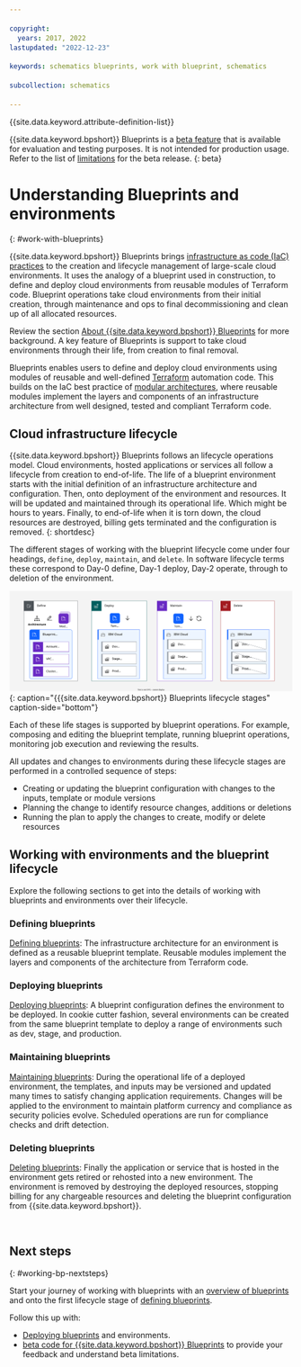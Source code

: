 ```yaml
---

copyright:
  years: 2017, 2022
lastupdated: "2022-12-23"

keywords: schematics blueprints, work with blueprint, schematics

subcollection: schematics

---
```


{{site.data.keyword.attribute-definition-list}}

{{site.data.keyword.bpshort}} Blueprints is a [beta feature](/docs/schematics?topic=schematics-bp-beta-limitations) that is available for evaluation and testing purposes. It is not intended for production usage. Refer to the list of [limitations](/docs/schematics?topic=schematics-bp-beta-limitations#sc-bp-beta-limitation) for the beta release.
{: beta}

# Understanding Blueprints and environments
{: #work-with-blueprints}

{{site.data.keyword.bpshort}} Blueprints brings [infrastructure as code (IaC) practices](/docs/schematics?topic=schematics-infrastructure-as-code) to the creation and lifecycle management of large-scale cloud environments. It uses the analogy of a blueprint used in construction, to define and deploy cloud environments from reusable modules of Terraform code. Blueprint operations take cloud environments from their initial creation, through maintenance and ops to final decommissioning and clean up of all allocated resources. 

Review the section [About {{site.data.keyword.bpshort}} Blueprints](/docs/schematics?topic=schematics-blueprint-intro) for more background. A key feature of Blueprints is support to take cloud environments through their life, from creation to final removal. 

Blueprints enables users to define and deploy cloud environments using modules of reusable and well-defined [Terraform](https://www.terraform.io) automation code. This builds on the IaC best practice of [modular architectures](/docs/schematics?topic=schematics-infrastructure-as-code#iac-bp-modularity), where reusable modules implement the layers and components of an infrastructure architecture from well designed, tested and compliant Terraform code.


## Cloud infrastructure lifecycle 
{{site.data.keyword.bpshort}} Blueprints follows an lifecycle operations model. Cloud environments, hosted applications or services all follow a lifecycle from creation to end-of-life. The life of a blueprint environment starts with the initial definition of an infrastructure architecture and configuration. Then, onto deployment of the environment and resources. It will be updated and maintained through its operational life. Which might be hours to years. Finally, to end-of-life when it is torn down, the cloud resources are destroyed, billing gets terminated and the configuration is removed. 
{: shortdesc}

The different stages of working with the blueprint lifecycle come under four headings, `define`, `deploy`, `maintain`, and `delete`. In software lifecycle terms these correspond to Day-0 define, Day-1 deploy, Day-2 operate, through to deletion of the environment. 

![{{site.data.keyword.bpshort}} Blueprints lifecycle stages](/images/new/bp-lifecycle.svg){: caption="{{{site.data.keyword.bpshort}} Blueprints lifecycle stages" caption-side="bottom"}

Each of these life stages is supported by blueprint operations. For example, composing and editing the blueprint template, running blueprint operations, monitoring job execution and reviewing the results. 

All updates and changes to environments during these lifecycle stages are performed in a controlled sequence of steps:
- Creating or updating the blueprint configuration with changes to the inputs, template or module versions
- Planning the change to identify resource changes, additions or deletions 
- Running the plan to apply the changes to create, modify or delete resources



## Working with environments and the blueprint lifecycle 
Explore the following sections to get into the details of working with blueprints and environments over their lifecycle.   

### Defining blueprints
[Defining blueprints](/docs/schematics?topic=schematics-define-blueprints): The infrastructure architecture for an environment is defined as a reusable blueprint template. Reusable modules implement the layers and components of the architecture from Terraform code. 

### Deploying blueprints
[Deploying blueprints](/docs/schematics?topic=schematics-deploy-blueprints): A blueprint configuration defines the environment to be deployed. In cookie cutter fashion, several environments can be created from the same blueprint template to deploy a range of environments such as dev, stage, and production. 

### Maintaining blueprints
[Maintaining blueprints](/docs/schematics?topic=schematics-update-op-blueprints): During the operational life of a deployed environment, the templates, and inputs may be versioned and updated many times to satisfy changing application requirements. Changes will be applied to the environment to maintain platform currency and compliance as security policies evolve. Scheduled operations are run for compliance checks and drift detection. 

### Deleting blueprints
[Deleting blueprints](/docs/schematics?topic=schematics-delete-blueprints): Finally the application or service that is hosted in the environment gets retired or rehosted into a new environment. The environment is removed by destroying the deployed resources, stopping billing for any chargeable resources and deleting the blueprint configuration from {{site.data.keyword.bpshort}}. 

  
## Next steps
{: #working-bp-nextsteps}

Start your journey of working with blueprints with an [overview of blueprints](/docs/schematics?topic=schematics-blueprint-intro) and onto the first lifecycle stage of [defining blueprints](/docs/schematics?topic=schematics-define-blueprints). 

Follow this up with:
- [Deploying blueprints](/docs/schematics?topic=schematics-deploy-blueprints) and environments. 
- [beta code for {{site.data.keyword.bpshort}} Blueprints](/docs/schematics?topic=schematics-bp-beta-limitations) to provide your feedback and understand beta limitations.
